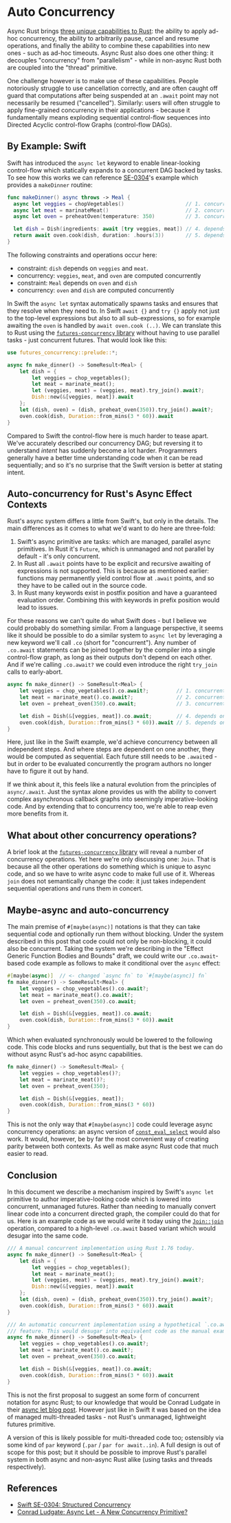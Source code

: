 # Auto Concurrency

Async Rust brings [three unique capabilities to
Rust](https://blog.yoshuawuyts.com/why-async-rust/): the ability to apply ad-hoc
concurrency, the ability to arbitrarily pause, cancel and resume operations, and
finally the ability to combine these capabilities into new ones - such as ad-hoc
timeouts. Async Rust also does one other thing: it decouples "concurrency" from
"parallelism" - while in non-async Rust both are coupled into the "thread"
primitive.

One challenge however is to make use of these capabilities. People notoriously
struggle to use cancellation correctly, and are often caught off guard that
computations after being suspended at an `.await` point may not necessarily be
resumed ("cancelled"). Similarly: users will often struggle to apply
fine-grained concurrency in their applications - because it fundamentally means
exploding sequential control-flow sequences into Directed Acyclic control-flow
Graphs (control-flow DAGs).

## By Example: Swift

Swift has introduced the `async let` keyword to enable linear-looking
control-flow which statically expands to a concurrent DAG backed by tasks. To
see how this works we can reference
[SE-0304](https://github.com/apple/swift-evolution/blob/main/proposals/0304-structured-concurrency.md)'s
example which provides a `makeDinner` routine:

```swift
func makeDinner() async throws -> Meal {
  async let veggies = chopVegetables()                    // 1. concurrent with: 2, 3
  async let meat = marinateMeat()                         // 2. concurrent with: 1, 3
  async let oven = preheatOven(temperature: 350)          // 3. concurrent with: 1, 2, 4

  let dish = Dish(ingredients: await [try veggies, meat]) // 4. depends on: 1, 2, concurrent with: 3
  return await oven.cook(dish, duration: .hours(3))       // 5. depends on: 3, 4, not concurrent
}
```

The following constraints and operations occur here:

- constraint: `dish` depends on `veggies` and `meat`.
- concurrency: `veggies`, `meat`, and `oven` are computed concurrently
- constraint: `Meal` depends on `oven` and `dish`
- concurrency: `oven` and `dish` are computed concurrently

In Swift the `async let` syntax automatically spawns tasks and ensures that they
resolve when they need to. In Swift `await {}` and `try {}` apply not just to
the top-level expressions but also to all sub-expressions, so for example
awaiting the `oven` is handled by `await oven.cook (..)`. We can translate this
to Rust using the [`futures-concurrency`
library](https://docs.rs/futures-concurrency) without having to use parallel
tasks - just concurrent futures. That would look like this:

```rust
use futures_concurrency::prelude::*;

async fn make_dinner() -> SomeResult<Meal> {
    let dish = {
        let veggies = chop_vegetables();
        let meat = marinate_meat();
        let (veggies, meat) = (veggies, meat).try_join().await?;
        Dish::new(&[veggies, meat]).await
    };
    let (dish, oven) = (dish, preheat_oven(350)).try_join().await?;
    oven.cook(dish, Duration::from_mins(3 * 60)).await
}
```

Compared to Swift the control-flow here is much harder to tease apart. We've
accurately described our concurrency DAG; but reversing it to understand
_intent_ has suddenly become a lot harder. Programmers generally have a better
time understanding code when it can be read sequentially; and so it's no
surprise that the Swift version is better at stating intent.

## Auto-concurrency for Rust's Async Effect Contexts

Rust's async system differs a little from Swift's, but only in the details. The
main differences as it comes to what we'd want to do here are three-fold:

1. Swift's async primitive are tasks: which are managed, parallel async
   primitives. In Rust it's `Future`, which is unmanaged and not parallel by
   default - it's only concurrent.
2. In Rust all `.await` points have to be explicit and recursive awaiting of
   expressions is not supported. This is because as mentioned earlier: functions
   may permanently yield control flow at `.await` points, and so they have to be
   called out in the source code.
3. In Rust many keywords exist in postfix position and have a guaranteed
   evaluation order. Combining this with keywords in prefix position would lead
   to issues.

For these reasons we can't quite do what Swift does - but I believe we could
probably do something similar. From a language perspective, it seems like it
should be possible to do a similar system to `async let` by leveraging a new
keyword we'll call `.co` (short for "concurrent"). Any number of `.co.await`
statements can be joined together by the compiler into a single control-flow
graph, as long as their outputs don't depend on each other. And if we're calling
`.co.await?` we could even introduce the right `try_join` calls to early-abort.

```rust
async fn make_dinner() -> SomeResult<Meal> {
    let veggies = chop_vegetables().co.await?;         // 1. concurrent with: 2, 3
    let meat = marinate_meat().co.await?;              // 2. concurrent with: 1, 3
    let oven = preheat_oven(350).co.await;             // 3. concurrent with: 1, 2, 4

    let dish = Dish(&[veggies, meat]).co.await;        // 4. depends on: 1, 2, concurrent with: 3
    oven.cook(dish, Duration::from_mins(3 * 60)).await // 5. depends on: 3, 4, not concurrent
}
```

Here, just like in the Swift example, we'd achieve concurrency between all
independent steps. And where steps are dependent on one another, they would be
computed as sequential. Each future still needs to be `.await`ed - but in order
to be evaluated concurrently the program authors no longer have to figure it out
by hand.

If we think about it, this feels like a natural evolution from the principles of
`async/.await`. Just the syntax alone provides us with the ability to convert
complex asynchronous callback graphs into seemingly imperative-looking code. And
by extending that to concurrency too, we're able to reap even more benefits from it.

## What about other concurrency operations?

A brief look at the [`futures-concurrency`
library](https://docs.rs/futures-concurrency/latest/futures_concurrency/) will
reveal a number of concurrency operations. Yet here we're only discussing one:
`Join`. That is because all the other operations do something which is unique to
async code, and so we have to write async code to make full use of it. Whereas
`join` does not semantically change the code: it just takes independent
sequential operations and runs them in concert.

## Maybe-async and auto-concurrency

The main premise of `#[maybe(async)]` notations is that they can take sequential
code and optionally run them without blocking. Under the system described in
this post that code could not only be non-blocking, it could also be concurrent.
Taking the system we're describing in the "Effect Generic Function Bodies and
Bounds" draft, we could write our `.co.await`-based code example as follows to
make it conditional over the `async` effect:

```rust
#[maybe(async)]  // <- changed `async fn` to `#[maybe(async)] fn`
fn make_dinner() -> SomeResult<Meal> {
    let veggies = chop_vegetables().co.await?;
    let meat = marinate_meat().co.await?;
    let oven = preheat_oven(350).co.await;

    let dish = Dish(&[veggies, meat]).co.await;
    oven.cook(dish, Duration::from_mins(3 * 60)).await
}
```

Which when evaluated synchronously would be lowered to the following code. This
code blocks and runs sequentially, but that is the best we can do without async
Rust's ad-hoc async capabilities.

```rust
fn make_dinner() -> SomeResult<Meal> {
    let veggies = chop_vegetables()?;
    let meat = marinate_meat()?;
    let oven = preheat_oven(350);

    let dish = Dish(&[veggies, meat]);
    oven.cook(dish, Duration::from_mins(3 * 60))
}
```

This is not the only way that `#[maybe(async)]` code could leverage async
concurrency operations: an async version of
[`const_eval_select`](https://doc.rust-lang.org/std/intrinsics/fn.const_eval_select.html)
would also work. It would, however, be by far the most convenient way of
creating parity between both contexts. As well as make async Rust code that much
easier to read.

## Conclusion

In this document we describe a mechanism inspired by Swift's `async let`
primitive to author imperative-looking code which is lowered into concurrent,
unmanaged futures. Rather than needing to manually convert linear code into a
concurrent directed graph, the compiler could do that for us. Here is an example
code as we would write it today using the
[`Join::join`](https://docs.rs/futures-concurrency/latest/futures_concurrency/future/trait.Join.html)
operation, compared to a high-level `.co.await` based variant which would
desugar into the same code.

```rust
/// A manual concurrent implementation using Rust 1.76 today.
async fn make_dinner() -> SomeResult<Meal> {
    let dish = {
        let veggies = chop_vegetables();
        let meat = marinate_meat();
        let (veggies, meat) = (veggies, meat).try_join().await?;
        Dish::new(&[veggies, meat]).await
    };
    let (dish, oven) = (dish, preheat_oven(350)).try_join().await?;
    oven.cook(dish, Duration::from_mins(3 * 60)).await
}

/// An automatic concurrent implementation using a hypothetical `.co.await`
/// feature. This would desugar into equivalent code as the manual example.
async fn make_dinner() -> SomeResult<Meal> {
    let veggies = chop_vegetables().co.await?;
    let meat = marinate_meat().co.await?;
    let oven = preheat_oven(350).co.await;

    let dish = Dish(&[veggies, meat]).co.await;
    oven.cook(dish, Duration::from_mins(3 * 60)).await
}
```

This is not the first proposal to suggest an some form of concurrent notation
for async Rust; to our knowledge that would be Conrad Ludgate in their [async
let blog post](https://conradludgate.com/posts/async-let). However just like in
Swift it was based on the idea of managed multi-threaded tasks - not Rust's
unmanaged, lightweight futures primitive.

A version of this is likely possible for multi-threaded code too; ostensibly via
some kind of `par` keyword (`.par` / `par for await..in`). A full design is out
of scope for this post; but it should be possible to improve Rust's parallel
system in both async and non-async Rust alike (using tasks and threads
respectively).

## References

- [Swift SE-0304: Structured Concurrency](https://github.com/apple/swift-evolution/blob/main/proposals/0304-structured-concurrency.md)
- [Conrad Ludgate: Async Let - A New Concurrency Primitive?](https://conradludgate.com/posts/async-let)
